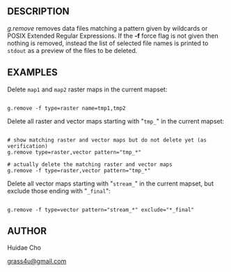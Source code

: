 
## DESCRIPTION

*g.remove* removes data files matching a pattern given by wildcards or
POSIX Extended Regular Expressions. If the **-f** force flag is not given
then nothing is removed, instead the list of selected file names is printed to
`stdout` as a preview of the files to be deleted.

## EXAMPLES

Delete `map1` and `map2` raster maps in the current mapset:

```

g.remove -f type=raster name=tmp1,tmp2

```

Delete all raster and vector maps starting with "`tmp_`" in the current
mapset:

```

# show matching raster and vector maps but do not delete yet (as verification)
g.remove type=raster,vector pattern="tmp_*"

# actually delete the matching raster and vector maps
g.remove -f type=raster,vector pattern="tmp_*"

```

Delete all vector maps starting with "`stream_`" in the current mapset,
but exclude those ending with "`_final`":

```

g.remove -f type=vector pattern="stream_*" exclude="*_final"

```

## AUTHOR

Huidae Cho

<grass4u@gmail.com>
